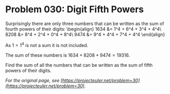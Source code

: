 # Problem 030: Digit Fifth Powers

Surprisingly there are only three numbers that can be written as the sum of fourth powers of their digits:
\begin{align}
1634 &= 1^4 + 6^4 + 3^4 + 4^4\\
8208 &= 8^4 + 2^4 + 0^4 + 8^4\\
9474 &= 9^4 + 4^4 + 7^4 + 4^4
\end{align}

As $1 = 1^4$ is not a sum it is not included.

The sum of these numbers is $1634 + 8208 + 9474 = 19316$.

Find the sum of all the numbers that can be written as the sum of fifth powers of their digits.

*For the original page, see [https://projecteuler.net/problem=30](https://projecteuler.net/problem=30).*

